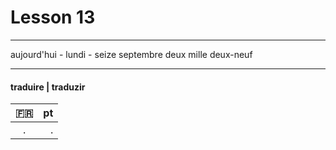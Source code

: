 # Lesson 13

_____________
aujourd'hui - lundi - seize septembre deux mille  deux-neuf
________


#### traduire | traduzir
:fr: | pt
:-------:| ------:
.  | .|





